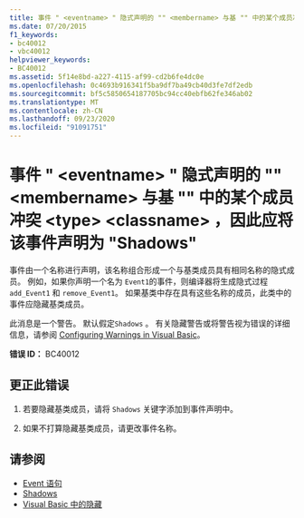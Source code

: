 ```yaml
---
title: 事件 " <eventname> " 隐式声明的 "" <membername> 与基 "" 中的某个成员冲突 <type> <classname> ，因此应将该事件声明为 "Shadows"
ms.date: 07/20/2015
f1_keywords:
- bc40012
- vbc40012
helpviewer_keywords:
- BC40012
ms.assetid: 5f14e8bd-a227-4115-af99-cd2b6fe4dc0e
ms.openlocfilehash: 0c4693b916341f5ba9df7ba49cb40d3fe7df2edb
ms.sourcegitcommit: bf5c5850654187705bc94cc40ebfb62fe346ab02
ms.translationtype: MT
ms.contentlocale: zh-CN
ms.lasthandoff: 09/23/2020
ms.locfileid: "91091751"
---
```

# <a name="event-eventname-implicitly-declares-membername-which-conflicts-with-a-member-in-the-base-type-classname-and-so-the-event-should-be-declared-shadows"></a>事件 " \<eventname> " 隐式声明的 "" \<membername> 与基 "" 中的某个成员冲突 \<type> \<classname> ，因此应将该事件声明为 "Shadows"

事件由一个名称进行声明，该名称组合形成一个与基类成员具有相同名称的隐式成员。 例如，如果你声明一个名为 `Event1`的事件，则编译器将生成隐式过程 `add_Event1` 和 `remove_Event1`。 如果基类中存在具有这些名称的成员，此类中的事件应隐藏基类成员。  
  
 此消息是一个警告。 默认假定`Shadows` 。 有关隐藏警告或将警告视为错误的详细信息，请参阅 [Configuring Warnings in Visual Basic](/visualstudio/ide/configuring-warnings-in-visual-basic)。  
  
 **错误 ID：** BC40012  
  
## <a name="to-correct-this-error"></a>更正此错误  
  
1. 若要隐藏基类成员，请将 `Shadows` 关键字添加到事件声明中。  
  
2. 如果不打算隐藏基类成员，请更改事件名称。  
  
## <a name="see-also"></a>请参阅

- [Event 语句](../language-reference/statements/event-statement.md)
- [Shadows](../language-reference/modifiers/shadows.md)
- [Visual Basic 中的隐藏](../programming-guide/language-features/declared-elements/shadowing.md)
